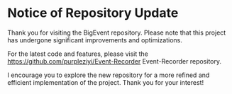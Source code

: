 # Notice of Repository Update

Thank you for visiting the BigEvent repository. Please note that this project has undergone significant improvements and optimizations. 

For the latest code and features, please visit the https://github.com/purpleziyi/Event-Recorder Event-Recorder repository.

I encourage you to explore the new repository for a more refined and efficient implementation of the project. Thank you for your interest!
 
 





